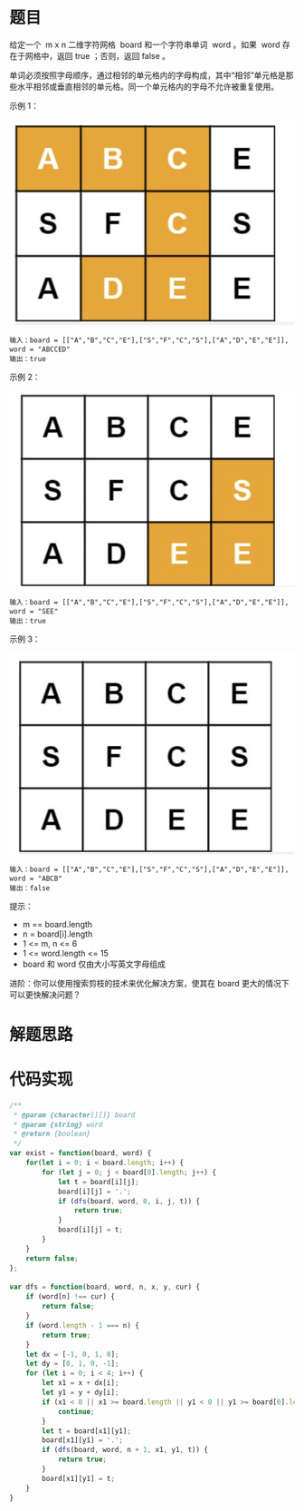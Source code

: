 # 题目

给定一个  m x n 二维字符网格  board 和一个字符串单词  word 。如果  word 存在于网格中，返回 true ；否则，返回 false 。

单词必须按照字母顺序，通过相邻的单元格内的字母构成，其中“相邻”单元格是那些水平相邻或垂直相邻的单元格。同一个单元格内的字母不允许被重复使用。

示例 1：

![79-1](./image/79-1.png)

```
输入：board = [["A","B","C","E"],["S","F","C","S"],["A","D","E","E"]], word = "ABCCED"
输出：true
```

示例 2：

![79-2](./image/79-2.png)

```
输入：board = [["A","B","C","E"],["S","F","C","S"],["A","D","E","E"]], word = "SEE"
输出：true
```

示例 3：

![79-3](./image/79-3.png)

```
输入：board = [["A","B","C","E"],["S","F","C","S"],["A","D","E","E"]], word = "ABCB"
输出：false
```

提示：

- m == board.length
- n = board[i].length
- 1 <= m, n <= 6
- 1 <= word.length <= 15
- board 和 word 仅由大小写英文字母组成

进阶：你可以使用搜索剪枝的技术来优化解决方案，使其在 board 更大的情况下可以更快解决问题？

# 解题思路

# 代码实现

```javaScript
/**
 * @param {character[][]} board
 * @param {string} word
 * @return {boolean}
 */
var exist = function(board, word) {
    for(let i = 0; i < board.length; i++) {
        for (let j = 0; j < board[0].length; j++) {
            let t = board[i][j];
            board[i][j] = '.';
            if (dfs(board, word, 0, i, j, t)) {
                return true;
            }
            board[i][j] = t;
        }
    }
    return false;
};

var dfs = function(board, word, n, x, y, cur) {
    if (word[n] !== cur) {
        return false;
    }
    if (word.length - 1 === n) {
        return true;
    }
    let dx = [-1, 0, 1, 0];
    let dy = [0, 1, 0, -1];
    for (let i = 0; i < 4; i++) {
        let x1 = x + dx[i];
        let y1 = y + dy[i];
        if (x1 < 0 || x1 >= board.length || y1 < 0 || y1 >= board[0].length || board[x1][y1] === '.') {
            continue;
        }
        let t = board[x1][y1];
        board[x1][y1] = '.';
        if (dfs(board, word, n + 1, x1, y1, t)) {
            return true;
        }
        board[x1][y1] = t;
    }
}
```
